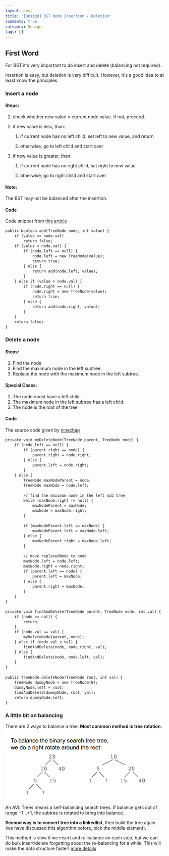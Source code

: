 ```yaml
---
layout: post
title: "[Design] BST Node Insertion / Deletion"
comments: true
category: Design
tags: []
---
```


## First Word

For BST it's very important to do insert and delete (balancing not required).

Insertion is easy, but deletion is very difficult. However, it's a good idea to at least know the principles.

### Insert a node

#### Steps:

1. check whether new value = current node value. If not, proceed.

2. if new value is less, than:

   1. if current node has no left child, set left to new value, and return

   2. otherwise, go to left child and start over

3. if new value is greater, than:

   1. if current node has no right child, set right to new value

   2. otherwise, go to right child and start over

#### Note:

The BST may not be balanced after the insertion.

#### Code

Code snippet from [this article](http://www.algolist.net/Data_structures/Binary_search_tree/Insertion)

    public boolean add(TreeNode node, int value) {
    	if (value == node.val)
    		return false;
    	if (value < node.val) {
    		if (node.left == null) {
    			node.left = new TreeNode(value);
    			return true;
    		} else {
    			return add(node.left, value);
    		}
    	} else if (value > node.val) {
    		if (node.right == null) {
    			node.right = new TreeNode(value);
    			return true;
    		} else {
    			return add(node.right, value);
    		}
    	}
    	return false;
    }

### Delete a node

#### Steps:

1. Find the node
2. Find the maximum node in the left subtree
3. Replace the node with the maximum node in the left subtree.

#### Special Cases:

1. The node doest have a left child.
2. The maximum node in the left subtree has a left child.
3. The node is the root of the tree

#### Code

The source code given by [ninechap](http://answer.ninechapter.com/solutions/delete-a-node-in-binary-search-tree/)

    private void myDeleteNode(TreeNode parent, TreeNode node) {
    	if (node.left == null) {
    		if (parent.right == node) {
    			parent.right = node.right;
    		} else {
    			parent.left = node.right;
    		}
    	} else {
    		TreeNode maxNodeParent = node;
    		TreeNode maxNode = node.left;

    		// find the maximum node in the left sub tree
    		while (maxNode.right != null) {
    			maxNodeParent = maxNode;
    			maxNode = maxNode.right;
    		}

    		if (maxNodeParent.left == maxNode) {
    			maxNodeParent.left = maxNode.left;
    		} else {
    			maxNodeParent.right = maxNode.left;
    		}

    		// move replacedNode to node
    		maxNode.left = node.left;
    		maxNode.right = node.right;
    		if (parent.left == node) {
    			parent.left = maxNode;
    		} else {
    			parent.right = maxNode;
    		}
    	}
    }

    private void findAndDelete(TreeNode parent, TreeNode node, int val) {
    	if (node == null) {
    		return;
    	}
    	if (node.val == val) {
    		myDeleteNode(parent, node);
    	} else if (node.val < val) {
    		findAndDelete(node, node.right, val);
    	} else {
    		findAndDelete(node, node.left, val);
    	}
    }

    public TreeNode deleteNode(TreeNode root, int val) {
    	TreeNode dummyNode = new TreeNode(0);
    	dummyNode.left = root;
    	findAndDelete(dummyNode, root, val);
    	return dummyNode.left;
    }

### A little bit on balancing

There are 2 ways to balance a tree. **Most common method is tree rotation**:

![](/images/rotate-tree.png)

An AVL Trees means a self-balancing search trees. If balance gets out of range −1...+1, the subtree is rotated to bring into balance.

**Second way is to convert tree into a linkedlist**, then build the tree again (we have discussed this algorithm before, pick the middle element).

This method is slow if we insert and re-balance on each step, but we can do bulk insert/delete forgetting about the re-balancing for a while. This will make the data structure faster! [more details](http://java.dzone.com/articles/algorithm-week-balancing)
